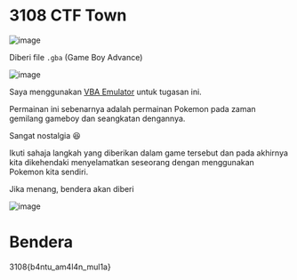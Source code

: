 # 3108 CTF Town
![image](https://github.com/6D756E6972/3108CTF/assets/129729880/09628ba0-9f8c-468c-8f7e-7cf35a09b5e6)

Diberi file `.gba` (Game Boy Advance)

![image](https://github.com/6D756E6972/3108CTF/assets/129729880/9e6902a8-54f9-4173-877c-0a25892dd6b7)

Saya menggunakan [VBA Emulator](https://www.emulatorgames.net/emulators/gameboy-advance/visualboyadvance-m-64-bit-2-0-2/) untuk tugasan ini.

Permainan ini sebenarnya adalah permainan Pokemon pada zaman gemilang gameboy dan seangkatan dengannya.

Sangat nostalgia 😆

Ikuti sahaja langkah yang diberikan dalam game tersebut dan pada akhirnya kita dikehendaki menyelamatkan seseorang dengan menggunakan Pokemon kita sendiri.

Jika menang, bendera akan diberi

![image](https://github.com/6D756E6972/3108CTF/assets/129729880/c098406d-b5a2-438b-9f1e-5a38bc61666d)

# Bendera
3108{b4ntu_am4l4n_mul1a}
